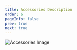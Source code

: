 ```yaml
---
title: Accessories Description
order: 6
pageInfo: false
prev: true
next: true
---
```


![Accessories Image]()